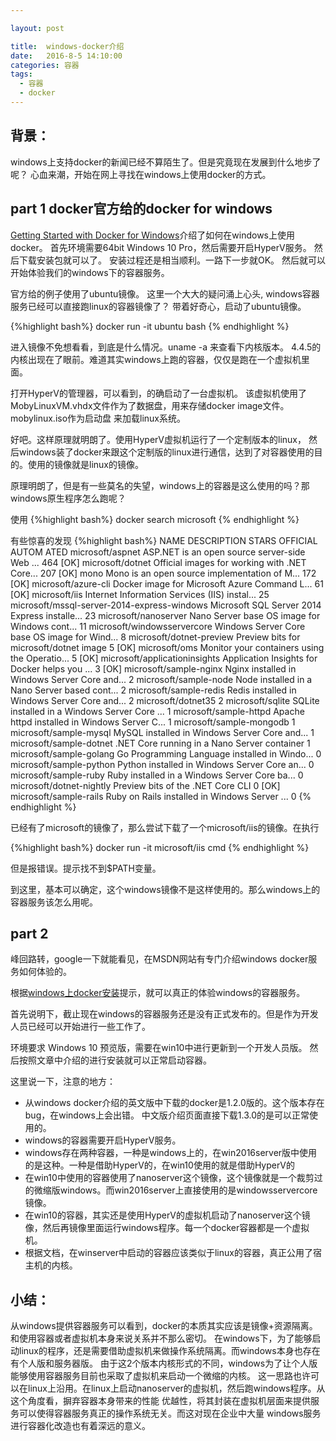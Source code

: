 ```yaml
---

layout: post

title:  windows-docker介绍
date:   2016-8-5 14:10:00
categories: 容器
tags: 
  - 容器
  - docker 
---
```


背景：
---
windows上支持docker的新闻已经不算陌生了。但是究竟现在发展到什么地步了呢？
心血来潮，开始在网上寻找在windows上使用docker的方式。


part 1 docker官方给的docker for windows
---

[Getting Started with Docker for Windows]介绍了如何在windows上使用docker。
首先环境需要64bit Windows 10 Pro，然后需要开启HyperV服务。
然后下载安装包就可以了。
安装过程还是相当顺利。一路下一步就OK。
然后就可以开始体验我们的windows下的容器服务。


官方给的例子使用了ubuntu镜像。
这里一个大大的疑问涌上心头, windows容器服务已经可以直接跑linux的容器镜像了？
带着好奇心，启动了ubuntu镜像。

{%highlight bash%}
docker run -it ubuntu bash
{% endhighlight %}

进入镜像不免想看看，到底是什么情况。uname -a 来查看下内核版本。
4.4.5的内核出现在了眼前。难道其实windows上跑的容器，仅仅是跑在一个虚拟机里面。

打开HyperV的管理器，可以看到，的确启动了一台虚拟机。
该虚拟机使用了MobyLinuxVM.vhdx文件作为了数据盘，用来存储docker image文件。mobylinux.iso作为启动盘
来加载linux系统。

好吧。这样原理就明朗了。使用HyperV虚拟机运行了一个定制版本的linux，
然后windows装了docker来跟这个定制版的linux进行通信，达到了对容器使用的目的。使用的镜像就是linux的镜像。

原理明朗了，但是有一些莫名的失望，windows上的容器是这么使用的吗？那windows原生程序怎么跑呢？

使用
{%highlight bash%}
docker search microsoft
{% endhighlight %}

有些惊喜的发现
{%highlight bash%}
NAME                                          DESCRIPTION                                     STARS     OFFICIAL   AUTOM
ATED
microsoft/aspnet                              ASP.NET is an open source server-side Web ...   464                  [OK]
microsoft/dotnet                              Official images for working with .NET Core...   207                  [OK]
mono                                          Mono is an open source implementation of M...   172       [OK]
microsoft/azure-cli                           Docker image for Microsoft Azure Command L...   61                   [OK]
microsoft/iis                                 Internet Information Services (IIS) instal...   25
microsoft/mssql-server-2014-express-windows   Microsoft SQL Server 2014 Express installe...   23
microsoft/nanoserver                          Nano Server base OS image for Windows cont...   11
microsoft/windowsservercore                   Windows Server Core base OS image for Wind...   8
microsoft/dotnet-preview                      Preview bits for microsoft/dotnet image         5                    [OK]
microsoft/oms                                 Monitor your containers using the Operatio...   5                    [OK]
microsoft/applicationinsights                 Application Insights for Docker helps you ...   3                    [OK]
microsoft/sample-nginx                        Nginx installed in Windows Server Core and...   2
microsoft/sample-node                         Node installed in a Nano Server based cont...   2
microsoft/sample-redis                        Redis installed in Windows Server Core and...   2
microsoft/dotnet35                                                                            2
microsoft/sqlite                              SQLite installed in a Windows Server Core ...   1
microsoft/sample-httpd                        Apache httpd installed in Windows Server C...   1
microsoft/sample-mongodb                                                                      1
microsoft/sample-mysql                        MySQL installed in Windows Server Core and...   1
microsoft/sample-dotnet                       .NET Core running in a Nano Server container    1
microsoft/sample-golang                       Go Programming Language installed in Windo...   0
microsoft/sample-python                       Python installed in Windows Server Core an...   0
microsoft/sample-ruby                         Ruby installed in a Windows Server Core ba...   0
microsoft/dotnet-nightly                      Preview bits of the .NET Core CLI               0                    [OK]
microsoft/sample-rails                        Ruby on Rails installed in Windows Server ...   0
{% endhighlight %}

已经有了microsoft的镜像了，那么尝试下载了一个microsoft/iis的镜像。在执行

{%highlight bash%}
docker run -it microsoft/iis cmd
{% endhighlight %}

但是报错误。提示找不到$PATH变量。

到这里，基本可以确定，这个windows镜像不是这样使用的。那么windows上的容器服务该怎么用呢。

part 2
---

峰回路转，google一下就能看见，在MSDN网站有专门介绍windows docker服务如何体验的。

根据[windows上docker安装]提示，就可以真正的体验windows的容器服务。

首先说明下，截止现在windows的容器服务还是没有正式发布的。但是作为开发人员已经可以开始进行一些工作了。

环境要求 Windows 10 预览版，需要在win10中进行更新到一个开发人员版。
然后按照文章中介绍的进行安装就可以正常启动容器。


这里说一下，注意的地方：


- 从windows docker介绍的英文版中下载的docker是1.2.0版的。这个版本存在bug，在windows上会出错。
中文版介绍页面直接下载1.3.0的是可以正常使用的。
- windows的容器需要开启HyperV服务。
- windows存在两种容器，一种是windows上的，在win2016server版中使用的是这种。一种是借助HyperV的，在win10使用的就是借助HyperV的
- 在win10中使用的容器使用了nanoserver这个镜像，这个镜像就是一个裁剪过的微缩版windows。而win2016server上直接使用的是windowsservercore镜像。
- 在win10的容器，其实还是使用HyperV的虚拟机启动了nanoserver这个镜像，然后再镜像里面运行windows程序。每一个docker容器都是一个虚拟机。
- 根据文档，在winserver中启动的容器应该类似于linux的容器，真正公用了宿主机的内核。

小结：
---
从windows提供容器服务可以看到，docker的本质其实应该是镜像+资源隔离。和使用容器或者虚拟机本身来说关系并不那么密切。
在windows下，为了能够启动linux的程序，还是需要借助虚拟机来做操作系统隔离。而windows本身也存在有个人版和服务器版。
由于这2个版本内核形式的不同，windows为了让个人版能够使用容器服务目前也采取了虚拟机来启动一个微缩的内核。
这一思路也许可以在linux上沿用。在linux上启动nanoserver的虚拟机，然后跑windows程序。从这个角度看，摒弃容器本身带来的性能
优越性，将其封装在虚拟机层面来提供服务可以使得容器服务真正的操作系统无关。而这对现在企业中大量 windows服务进行容器化改造也有着深远的意义。



[Getting Started with Docker for Windows]: https://docs.docker.com/docker-for-windows/

[windows上docker安装]: https://msdn.microsoft.com/virtualization/windowscontainers/quick_start/quick_start_windows_10



